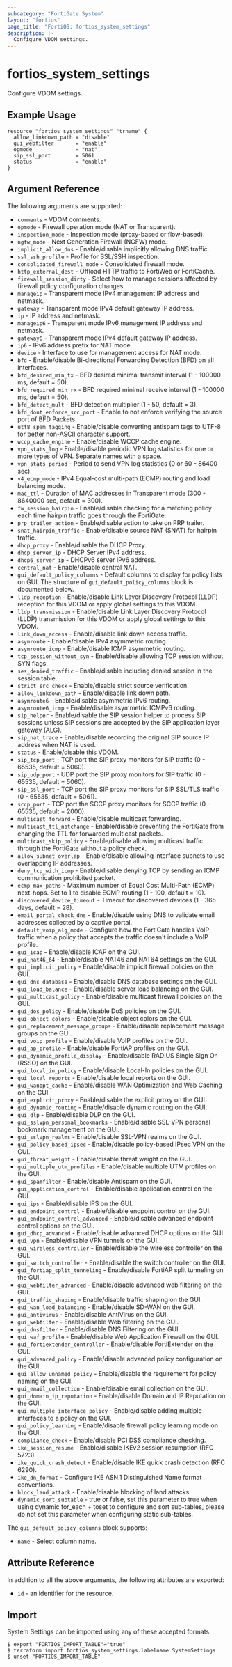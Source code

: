 ```yaml
---
subcategory: "FortiGate System"
layout: "fortios"
page_title: "FortiOS: fortios_system_settings"
description: |-
  Configure VDOM settings.
---
```


# fortios_system_settings
Configure VDOM settings.

## Example Usage

```hcl
resource "fortios_system_settings" "trname" {
  allow_linkdown_path = "disable"
  gui_webfilter       = "enable"
  opmode              = "nat"
  sip_ssl_port        = 5061
  status              = "enable"
}
```

## Argument Reference


The following arguments are supported:

* `comments` - VDOM comments.
* `opmode` - Firewall operation mode (NAT or Transparent).
* `inspection_mode` - Inspection mode (proxy-based or flow-based).
* `ngfw_mode` - Next Generation Firewall (NGFW) mode.
* `implicit_allow_dns` - Enable/disable implicitly allowing DNS traffic.
* `ssl_ssh_profile` - Profile for SSL/SSH inspection.
* `consolidated_firewall_mode` - Consolidated firewall mode.
* `http_external_dest` - Offload HTTP traffic to FortiWeb or FortiCache.
* `firewall_session_dirty` - Select how to manage sessions affected by firewall policy configuration changes.
* `manageip` - Transparent mode IPv4 management IP address and netmask.
* `gateway` - Transparent mode IPv4 default gateway IP address.
* `ip` - IP address and netmask.
* `manageip6` - Transparent mode IPv6 management IP address and netmask.
* `gateway6` - Transparent mode IPv4 default gateway IP address.
* `ip6` - IPv6 address prefix for NAT mode.
* `device` - Interface to use for management access for NAT mode.
* `bfd` - Enable/disable Bi-directional Forwarding Detection (BFD) on all interfaces.
* `bfd_desired_min_tx` - BFD desired minimal transmit interval (1 - 100000 ms, default = 50).
* `bfd_required_min_rx` - BFD required minimal receive interval (1 - 100000 ms, default = 50).
* `bfd_detect_mult` - BFD detection multiplier (1 - 50, default = 3).
* `bfd_dont_enforce_src_port` - Enable to not enforce verifying the source port of BFD Packets.
* `utf8_spam_tagging` - Enable/disable converting antispam tags to UTF-8 for better non-ASCII character support.
* `wccp_cache_engine` - Enable/disable WCCP cache engine.
* `vpn_stats_log` - Enable/disable periodic VPN log statistics for one or more types of VPN. Separate names with a space.
* `vpn_stats_period` - Period to send VPN log statistics (0 or 60 - 86400 sec).
* `v4_ecmp_mode` - IPv4 Equal-cost multi-path (ECMP) routing and load balancing mode.
* `mac_ttl` - Duration of MAC addresses in Transparent mode (300 - 8640000 sec, default = 300).
* `fw_session_hairpin` - Enable/disable checking for a matching policy each time hairpin traffic goes through the FortiGate.
* `prp_trailer_action` - Enable/disable action to take on PRP trailer.
* `snat_hairpin_traffic` - Enable/disable source NAT (SNAT) for hairpin traffic.
* `dhcp_proxy` - Enable/disable the DHCP Proxy.
* `dhcp_server_ip` - DHCP Server IPv4 address.
* `dhcp6_server_ip` - DHCPv6 server IPv6 address.
* `central_nat` - Enable/disable central NAT.
* `gui_default_policy_columns` - Default columns to display for policy lists on GUI. The structure of `gui_default_policy_columns` block is documented below.
* `lldp_reception` - Enable/disable Link Layer Discovery Protocol (LLDP) reception for this VDOM or apply global settings to this VDOM.
* `lldp_transmission` - Enable/disable Link Layer Discovery Protocol (LLDP) transmission for this VDOM or apply global settings to this VDOM.
* `link_down_access` - Enable/disable link down access traffic.
* `asymroute` - Enable/disable IPv4 asymmetric routing.
* `asymroute_icmp` - Enable/disable ICMP asymmetric routing.
* `tcp_session_without_syn` - Enable/disable allowing TCP session without SYN flags.
* `ses_denied_traffic` - Enable/disable including denied session in the session table.
* `strict_src_check` - Enable/disable strict source verification.
* `allow_linkdown_path` - Enable/disable link down path.
* `asymroute6` - Enable/disable asymmetric IPv6 routing.
* `asymroute6_icmp` - Enable/disable asymmetric ICMPv6 routing.
* `sip_helper` - Enable/disable the SIP session helper to process SIP sessions unless SIP sessions are accepted by the SIP application layer gateway (ALG).
* `sip_nat_trace` - Enable/disable recording the original SIP source IP address when NAT is used.
* `status` - Enable/disable this VDOM.
* `sip_tcp_port` - TCP port the SIP proxy monitors for SIP traffic (0 - 65535, default = 5060).
* `sip_udp_port` - UDP port the SIP proxy monitors for SIP traffic (0 - 65535, default = 5060).
* `sip_ssl_port` - TCP port the SIP proxy monitors for SIP SSL/TLS traffic (0 - 65535, default = 5061).
* `sccp_port` - TCP port the SCCP proxy monitors for SCCP traffic (0 - 65535, default = 2000).
* `multicast_forward` - Enable/disable multicast forwarding.
* `multicast_ttl_notchange` - Enable/disable preventing the FortiGate from changing the TTL for forwarded multicast packets.
* `multicast_skip_policy` - Enable/disable allowing multicast traffic through the FortiGate without a policy check.
* `allow_subnet_overlap` - Enable/disable allowing interface subnets to use overlapping IP addresses.
* `deny_tcp_with_icmp` - Enable/disable denying TCP by sending an ICMP communication prohibited packet.
* `ecmp_max_paths` - Maximum number of Equal Cost Multi-Path (ECMP) next-hops. Set to 1 to disable ECMP routing (1 - 100, default = 10).
* `discovered_device_timeout` - Timeout for discovered devices (1 - 365 days, default = 28).
* `email_portal_check_dns` - Enable/disable using DNS to validate email addresses collected by a captive portal.
* `default_voip_alg_mode` - Configure how the FortiGate handles VoIP traffic when a policy that accepts the traffic doesn't include a VoIP profile.
* `gui_icap` - Enable/disable ICAP on the GUI.
* `gui_nat46_64` - Enable/disable NAT46 and NAT64 settings on the GUI.
* `gui_implicit_policy` - Enable/disable implicit firewall policies on the GUI.
* `gui_dns_database` - Enable/disable DNS database settings on the GUI.
* `gui_load_balance` - Enable/disable server load balancing on the GUI.
* `gui_multicast_policy` - Enable/disable multicast firewall policies on the GUI.
* `gui_dos_policy` - Enable/disable DoS policies on the GUI.
* `gui_object_colors` - Enable/disable object colors on the GUI.
* `gui_replacement_message_groups` - Enable/disable replacement message groups on the GUI.
* `gui_voip_profile` - Enable/disable VoIP profiles on the GUI.
* `gui_ap_profile` - Enable/disable FortiAP profiles on the GUI.
* `gui_dynamic_profile_display` - Enable/disable RADIUS Single Sign On (RSSO) on the GUI.
* `gui_local_in_policy` - Enable/disable Local-In policies on the GUI.
* `gui_local_reports` - Enable/disable local reports on the GUI.
* `gui_wanopt_cache` - Enable/disable WAN Optimization and Web Caching on the GUI.
* `gui_explicit_proxy` - Enable/disable the explicit proxy on the GUI.
* `gui_dynamic_routing` - Enable/disable dynamic routing on the GUI.
* `gui_dlp` - Enable/disable DLP on the GUI.
* `gui_sslvpn_personal_bookmarks` - Enable/disable SSL-VPN personal bookmark management on the GUI.
* `gui_sslvpn_realms` - Enable/disable SSL-VPN realms on the GUI.
* `gui_policy_based_ipsec` - Enable/disable policy-based IPsec VPN on the GUI.
* `gui_threat_weight` - Enable/disable threat weight on the GUI.
* `gui_multiple_utm_profiles` - Enable/disable multiple UTM profiles on the GUI.
* `gui_spamfilter` - Enable/disable Antispam on the GUI.
* `gui_application_control` - Enable/disable application control on the GUI.
* `gui_ips` - Enable/disable IPS on the GUI.
* `gui_endpoint_control` - Enable/disable endpoint control on the GUI.
* `gui_endpoint_control_advanced` - Enable/disable advanced endpoint control options on the GUI.
* `gui_dhcp_advanced` - Enable/disable advanced DHCP options on the GUI.
* `gui_vpn` - Enable/disable VPN tunnels on the GUI.
* `gui_wireless_controller` - Enable/disable the wireless controller on the GUI.
* `gui_switch_controller` - Enable/disable the switch controller on the GUI.
* `gui_fortiap_split_tunneling` - Enable/disable FortiAP split tunneling on the GUI.
* `gui_webfilter_advanced` - Enable/disable advanced web filtering on the GUI.
* `gui_traffic_shaping` - Enable/disable traffic shaping on the GUI.
* `gui_wan_load_balancing` - Enable/disable SD-WAN on the GUI.
* `gui_antivirus` - Enable/disable AntiVirus on the GUI.
* `gui_webfilter` - Enable/disable Web filtering on the GUI.
* `gui_dnsfilter` - Enable/disable DNS Filtering on the GUI.
* `gui_waf_profile` - Enable/disable Web Application Firewall on the GUI.
* `gui_fortiextender_controller` - Enable/disable FortiExtender on the GUI.
* `gui_advanced_policy` - Enable/disable advanced policy configuration on the GUI.
* `gui_allow_unnamed_policy` - Enable/disable the requirement for policy naming on the GUI.
* `gui_email_collection` - Enable/disable email collection on the GUI.
* `gui_domain_ip_reputation` - Enable/disable Domain and IP Reputation on the GUI.
* `gui_multiple_interface_policy` - Enable/disable adding multiple interfaces to a policy on the GUI.
* `gui_policy_learning` - Enable/disable firewall policy learning mode on the GUI.
* `compliance_check` - Enable/disable PCI DSS compliance checking.
* `ike_session_resume` - Enable/disable IKEv2 session resumption (RFC 5723).
* `ike_quick_crash_detect` - Enable/disable IKE quick crash detection (RFC 6290).
* `ike_dn_format` - Configure IKE ASN.1 Distinguished Name format conventions.
* `block_land_attack` - Enable/disable blocking of land attacks.
* `dynamic_sort_subtable` - true or false, set this parameter to true when using dynamic for_each + toset to configure and sort sub-tables, please do not set this parameter when configuring static sub-tables.

The `gui_default_policy_columns` block supports:

* `name` - Select column name.


## Attribute Reference

In addition to all the above arguments, the following attributes are exported:
* `id` - an identifier for the resource.

## Import

System Settings can be imported using any of these accepted formats:
```
$ export "FORTIOS_IMPORT_TABLE"="true"
$ terraform import fortios_system_settings.labelname SystemSettings
$ unset "FORTIOS_IMPORT_TABLE"
```

